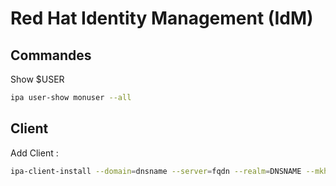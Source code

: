 # Red Hat Identity Management (IdM)

## Commandes

Show $USER 
```bash
ipa user-show monuser --all
```

## Client

Add Client :
```bash
ipa-client-install --domain=dnsname --server=fqdn --realm=DNSNAME --mkhomedir --ntp-server=iP1 --ntp-server=iP2
```
